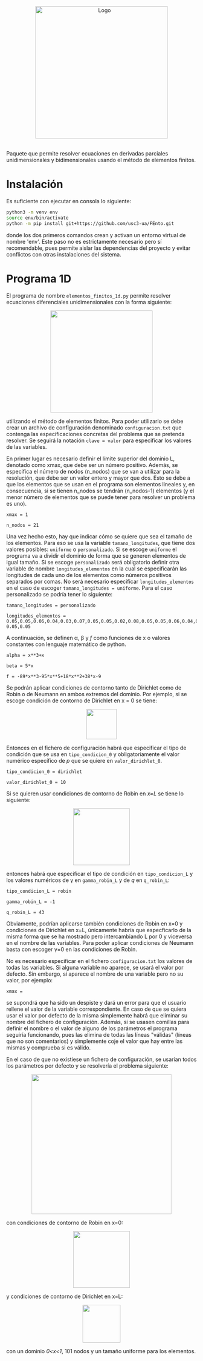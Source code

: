 <div align="center">
  <img src="imágenes/Fento2.png" alt="Logo" width="350" />
</div>

<br>

Paquete que permite resolver ecuaciones en derivadas parciales unidimensionales y bidimensionales usando el método de elementos finitos.

# Instalación

Es suficiente con ejecutar en consola lo siguiente:

```bash
python3 -m venv env
source env/bin/activate
python -m pip install git+https://github.com/usc3-ua/FEnto.git
```
donde los dos primeros comandos crean y activan un entorno virtual de nombre 'env'. Este paso no es estrictamente necesario pero sí recomendable, pues permite aislar las dependencias del proyecto y evitar conflictos con otras instalaciones del sistema.

# Programa 1D

El programa de nombre `elementos_finitos_1d.py` permite resolver ecuaciones diferenciales unidimensionales con la forma siguiente:

<div align="center">
  <img src="imágenes/ecuacion1d.jpeg" width="270" />
</div>

utilizando el método de elementos finitos. Para poder utilizarlo se debe crear un archivo de configuración denominado `configuracion.txt` que contenga las especificaciones concretas del problema que se pretenda resolver. Se seguirá la notación `clave = valor` para especificar los valores de las variables.

En primer lugar es necesario definir el límite superior del dominio L, denotado como xmax, que debe ser un número positivo. Además, se especifica el número de nodos (n_nodos) que se van a utilizar para la resolución, que debe ser un valor entero y mayor que dos. Esto se debe a que los elementos que se usan en el programa son elementos lineales y, en consecuencia, si se tienen n_nodos se tendrán (n_nodos-1) elementos (y el menor número de elementos que se puede tener para resolver un problema es uno).

```
xmax = 1

n_nodos = 21
```

Una vez hecho esto, hay que indicar cómo se quiere que sea el tamaño de los elementos. Para eso se usa la variable `tamano_longitudes`, que tiene dos valores posibles: `uniforme` o `personalizado`. Si se escoge `uniforme` el programa va a dividir el dominio de forma que se generen elementos de igual tamaño. Si se escoge `personalizado` será obligatorio definir otra variable de nombre `longitudes_elementos` en la cual se especificarán las longitudes de cada uno de los elementos como números positivos separados por comas. No será necesario especificar `longitudes_elementos` en el caso de escoger `tamano_longitudes = uniforme`. Para el caso personalizado se podría tener lo siguiente:

```
tamano_longitudes = personalizado

longitudes_elementos = 0.05,0.05,0.06,0.04,0.03,0.07,0.05,0.05,0.02,0.08,0.05,0.05,0.06,0.04,0.07,0.03,0.08,0.02,
0.05,0.05
```

A continuación, se definen α, β y *f* como funciones de x o valores constantes con lenguaje matemático de python.

```
alpha = x**3+x

beta = 5*x

f = -89*x**3-95*x**5+18*x**2+38*x-9
```

Se podrán aplicar condiciones de contorno tanto de Dirichlet como de Robin o de Neumann en ambos extremos del dominio. Por ejemplo, si se escoge condición de contorno de Dirichlet en x = 0 se tiene:

<div align="center">
  <img src="imágenes/dirichlet1d.jpeg" width="80" />
</div>

Entonces en el fichero de configuración habrá que especificar el tipo de condición que se usa en `tipo_condicion_0` y obligatoriamente el valor numérico específico de *p* que se quiere en `valor_dirichlet_0`.

```
tipo_condicion_0 = dirichlet

valor_dirichlet_0 = 10
```

Si se quieren usar condiciones de contorno de Robin en *x=L* se tiene lo siguiente:

<div align="center">
  <img src="imágenes/robin1d.jpeg" width="150" />
</div>

entonces habrá que especificar el tipo de condición en `tipo_condicion_L` y los valores numéricos de γ en `gamma_robin_L` y de *q* en `q_robin_L`:

```
tipo_condicion_L = robin

gamma_robin_L = -1

q_robin_L = 43
```

Obviamente, podrían aplicarse también condiciones de Robin en x=0 y condiciones de Dirichlet en x=L, únicamente habría que especficarlo de la misma forma que se ha mostrado pero intercambiando L por 0 y viceversa en el nombre de las variables. Para poder aplicar condiciones de Neumann basta con escoger γ=0 en las condiciones de Robin.

No es necesario especificar en el fichero `configuracion.txt` los valores de todas las variables. Si alguna variable no aparece, se usará el valor por defecto. Sin embargo, si aparece el nombre de una variable pero no su valor, por ejemplo:

```
xmax =
```
se supondrá que ha sido un despiste y dará un error para que el usuario rellene el valor de la variable correspondiente. En caso de que se quiera usar el valor por defecto de la misma simplemente habrá que eliminar su nombre del fichero de configuración. Además, si se usasen comillas para definir el nombre o el valor de alguno de los parámetros el programa seguiría funcionando, pues las elimina de todas las líneas "válidas" (líneas que no son comentarios) y simplemente coje el valor que hay entre las mismas y comprueba si es válido.

En el caso de que no existiese un fichero de configuración, se usarían todos los parámetros por defecto y se resolvería el problema siguiente:

<div align="center">
  <img src="imágenes/ecaresolver.jpeg" width="370" />
</div>

con condiciones de contorno de Robin en x=0:

<div align="center">
  <img src="imágenes/robin0.jpeg" width="150" />
</div>

y condiciones de contorno de Dirichlet en x=L:

<div align="center">
  <img src="imágenes/dirichletL.jpeg" width="100" />
</div>

con un dominio *0<x<1*, 101 nodos y un tamaño uniforme para los elementos.











